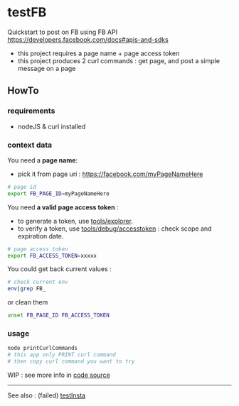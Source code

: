 # testFB

Quickstart to post on FB using FB API
https://developers.facebook.com/docs#apis-and-sdks

* this project requires a page name + page access token
* this project produces 2 curl commands : get page, and post a simple message on a page

## HowTo

### requirements

* nodeJS & curl installed

### context data

You need a **page name**: 
- pick it from page uri : https://facebook.com/myPageNameHere

````bash
# page id
export FB_PAGE_ID=myPageNameHere
````

You need **a valid page access token** :
- to generate a token, use [tools/explorer](https://developers.facebook.com/tools/explorer).
- to verify a token, use [tools/debug/accesstoken](https://developers.facebook.com/tools/debug/accesstoken/) : check scope and expiration date.

````bash
# page access token
export FB_ACCESS_TOKEN=xxxxx
````

You could get back current values :
````bash
# check current env
env|grep FB_
````

or clean them
````bash
unset FB_PAGE_ID FB_ACCESS_TOKEN
````

### usage
````bash
node printCurlCommands
# this app only PRINT curl command
# then copy curl command you want to try
````

WIP : see more info in [code source](./printCurlCommands.js)

---
See also : (failed) [testInsta](https://github.com/boly38/testInsta)